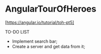 # AngularTourOfHeroes

[https://angular.io/tutorial/toh-pt5]

TO-DO LIST

- Implement search bar;
- Create a server and get data from it;
